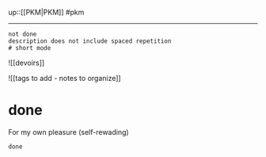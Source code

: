 up::[[PKM|PKM]]
#pkm

----

```tasks
not done 
description does not include spaced repetition
# short mode
```



![[devoirs]]


![[tags to add - notes to organize]]


# done 
For my own pleasure (self-rewading)

```tasks
done
```

